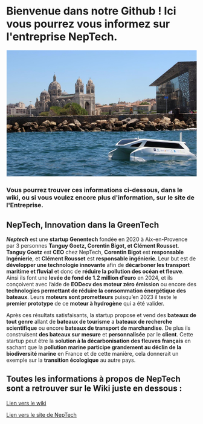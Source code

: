 # Bienvenue dans notre Github ! Ici vous pourrez vous informez sur l'entreprise NepTech.
![](https://github.com/amin240/Amin-et-Mohamed-Amin/blob/main/Capture%20du%202024-10-08%2017-12-18.png)
### Vous pourrez trouver ces informations ci-dessous, dans le wiki, ou si vous voulez encore plus d'information, sur le site de l'Entreprise.

  

## NepTech, Innovation dans la GreenTech

***Neptech*** est une **startup Genentech** fondée en 2020 à Aix-en-Provence par 3 personnes **Tanguy Goetz, Corentin Bigot, et Clément Rousset**. **Tanguy Goetz** est **CEO** chez NepTech, **Corentin Bigot** est **responsable Ingénierie**, et **Clément Rousset** est **responsable ingénierie**. Leur but est de **développer une technologie innovante** afin de **décarboner les transport maritime et fluvial** et donc de **réduire la pollution des océan et fleuve**.
Ainsi ils font une **levée de fond de 1.2 million d’euro** en 2024, et ils conçoivent avec l’aide de **EODecv des moteur zéro émission** ou encore des **technologies permettant de réduire la consommation énergétique des bateaux**. Leurs **moteurs sont prometteurs** puisqu’en 2023 il teste le **premier prototype** de ce **moteur à hydrogène** qui a été valider.

Après ces résultats satisfaisants, la startup propose et vend des **bateaux de tout genre** allant de **bateaux de tourisme** a **bateaux de recherche scientifique** ou encore **bateaux de transport de marchandise**. De plus ils construisent **des bateaux sur mesure** et **personnalisée** par le **client**.
Cette startup peut être la **solution à la décarbonisation des fleuves français** en sachant que la **pollution marine participe grandement au déclin de la biodiversité marine** en France et de cette manière, cela donnerait un exemple sur la **transition écologique** au autre pays.

## Toutes les informations à propos de NepTech sont a retrouver sur le Wiki juste en dessous :



[Lien vers le wiki](https://github.com/amin240/Amin-et-Mohamed-Amin/wiki)

[Lien vers le site de NepTech](https://neptech.co/)
